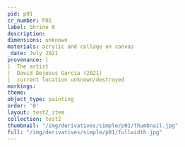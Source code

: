 ```yaml
---
pid: p01
cr_number: P01
label: Shrine 0
description: 
dimensions: unknown
materials: acrylic and collage on canvas
_date: July 2021
provenance: |
|  The artist
|  David Dejesus Garcia (2021)
|  current location unknown/destroyed
markings: 
theme: 
object_type: painting
order: '0'
layout: test2_item
collection: test2
thumbnail: "/img/derivatives/simple/p01/thumbnail.jpg"
full: "/img/derivatives/simple/p01/fullwidth.jpg"
---
```

